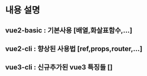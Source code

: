# 내용 설명



## vue2-basic : 기본사용 [배열,화살표함수,...]

## vue2-cli : 향상된 사용법 [ref,props,router,...]

## vue3-cli : 신규추가된 vue3 특징들 []



